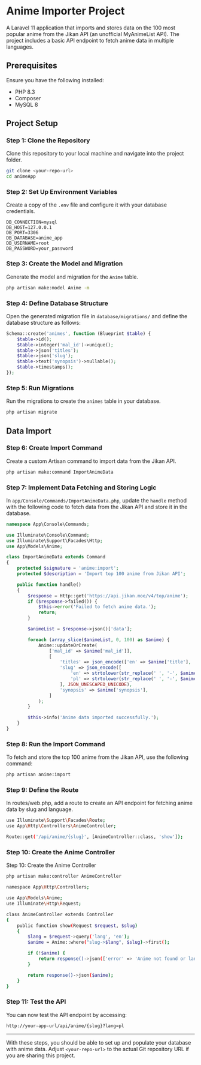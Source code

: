 
# Anime Importer Project

A Laravel 11 application that imports and stores data on the 100 most popular anime from the Jikan API (an unofficial MyAnimeList API). The project includes a basic API endpoint to fetch anime data in multiple languages.

## Prerequisites

Ensure you have the following installed:
- PHP 8.3
- Composer
- MySQL 8

## Project Setup

### Step 1: Clone the Repository

Clone this repository to your local machine and navigate into the project folder.

```bash
git clone <your-repo-url>
cd animeApp
```

### Step 2: Set Up Environment Variables

Create a copy of the `.env` file and configure it with your database credentials.

```plaintext
DB_CONNECTION=mysql
DB_HOST=127.0.0.1
DB_PORT=3306
DB_DATABASE=anime_app
DB_USERNAME=root
DB_PASSWORD=your_password
```

### Step 3: Create the Model and Migration

Generate the model and migration for the `Anime` table.

```bash
php artisan make:model Anime -m
```

### Step 4: Define Database Structure

Open the generated migration file in `database/migrations/` and define the database structure as follows:

```php
Schema::create('animes', function (Blueprint $table) {
    $table->id();
    $table->integer('mal_id')->unique();
    $table->json('titles');
    $table->json('slug');
    $table->text('synopsis')->nullable();
    $table->timestamps();
});
```

### Step 5: Run Migrations

Run the migrations to create the `animes` table in your database.

```bash
php artisan migrate
```

## Data Import

### Step 6: Create Import Command

Create a custom Artisan command to import data from the Jikan API.

```bash
php artisan make:command ImportAnimeData
```

### Step 7: Implement Data Fetching and Storing Logic

In `app/Console/Commands/ImportAnimeData.php`, update the `handle` method with the following code to fetch data from the Jikan API and store it in the database.

```php
namespace App\Console\Commands;

use Illuminate\Console\Command;
use Illuminate\Support\Facades\Http;
use App\Models\Anime;

class ImportAnimeData extends Command
{
    protected $signature = 'anime:import';
    protected $description = 'Import top 100 anime from Jikan API';

    public function handle()
    {
        $response = Http::get('https://api.jikan.moe/v4/top/anime');
        if ($response->failed()) {
            $this->error('Failed to fetch anime data.');
            return;
        }

        $animeList = $response->json()['data'];

        foreach (array_slice($animeList, 0, 100) as $anime) {
            Anime::updateOrCreate(
                ['mal_id' => $anime['mal_id']],
                [
                    'titles' => json_encode(['en' => $anime['title'], 'pl' => $anime['title']], JSON_UNESCAPED_UNICODE),
                    'slug' => json_encode([
                        'en' => strtolower(str_replace(' ', '-', $anime['title'])),
                        'pl' => strtolower(str_replace(' ', '-', $anime['title']))
                    ], JSON_UNESCAPED_UNICODE),
                    'synopsis' => $anime['synopsis'],
                ]
            );
        }

        $this->info('Anime data imported successfully.');
    }
}
```

### Step 8: Run the Import Command

To fetch and store the top 100 anime from the Jikan API, use the following command:

```bash
php artisan anime:import
```

### Step 9: Define the Route

In routes/web.php, add a route to create an API endpoint for fetching anime data by slug and language.

```bash
use Illuminate\Support\Facades\Route;
use App\Http\Controllers\AnimeController;

Route::get('/api/anime/{slug}', [AnimeController::class, 'show']);

```

### Step 10: Create the Anime Controller
Step 10: Create the Anime Controller

```bash
php artisan make:controller AnimeController

namespace App\Http\Controllers;

use App\Models\Anime;
use Illuminate\Http\Request;

class AnimeController extends Controller
{
    public function show(Request $request, $slug)
    {
        $lang = $request->query('lang', 'en');
        $anime = Anime::where("slug->$lang", $slug)->first();

        if (!$anime) {
            return response()->json(['error' => 'Anime not found or language mismatch'], 404);
        }

        return response()->json($anime);
    }
}

```
### Step 11: Test the API
You can now test the API endpoint by accessing:

```
http://your-app-url/api/anime/{slug}?lang=pl
```

---

With these steps, you should be able to set up and populate your database with anime data. Adjust `<your-repo-url>` to the actual Git repository URL if you are sharing this project.
